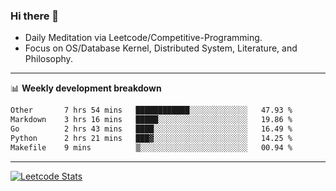 ### Hi there 👋
* Daily Meditation via Leetcode/Competitive-Programming.
* Focus on OS/Database Kernel, Distributed System, Literature, and Philosophy.

-------

📊 **Weekly development breakdown**
<!--START_SECTION:waka-->

```txt
Other       7 hrs 54 mins   ████████████░░░░░░░░░░░░░   47.93 %
Markdown    3 hrs 16 mins   █████░░░░░░░░░░░░░░░░░░░░   19.86 %
Go          2 hrs 43 mins   ████░░░░░░░░░░░░░░░░░░░░░   16.49 %
Python      2 hrs 21 mins   ███▓░░░░░░░░░░░░░░░░░░░░░   14.25 %
Makefile    9 mins          ▒░░░░░░░░░░░░░░░░░░░░░░░░   00.94 %
```

<!--END_SECTION:waka-->

-------

[![Leetcode Stats](https://leetcard.jacoblin.cool/hzhang413?font=Fira+Mono)](https://leetcode.com/fxrc)
<!-- ![image](./cyberpunk-ghost-in-the-shell.gif)
![image](./gis-archive.png) -->
